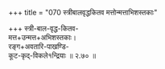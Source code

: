 +++
title = "070 स्त्रीबालवृद्धकितव मत्तोन्मत्ताभिशस्तकाः"

+++
स्त्री-बाल-वृद्ध-कितव-  
मत्त+उन्मत्त+अभिशस्तकाः।  
रङ्ग+अवतारि-पाखण्डि-  
कूट-कृद्-विकले१न्द्रियाः  ॥ २.७० ॥